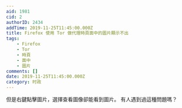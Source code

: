 ```yaml
---
aid: 1981
cid: 2
authorID: 2434
addTime: 2019-11-25T11:45:00.000Z
title: Firefox 使用 Tor 做代理時頁面中的圖片顯示不出
tags:
    - Firefox
    - Tor
    - 時頁
    - 面中
    - 圖片
comments: []
date: 2019-11-25T11:45:00.000Z
category: 时政
---
```


但是右鍵點擊圖片，選擇查看圖像卻能看到圖片。 有人遇到過這種問題嗎？
